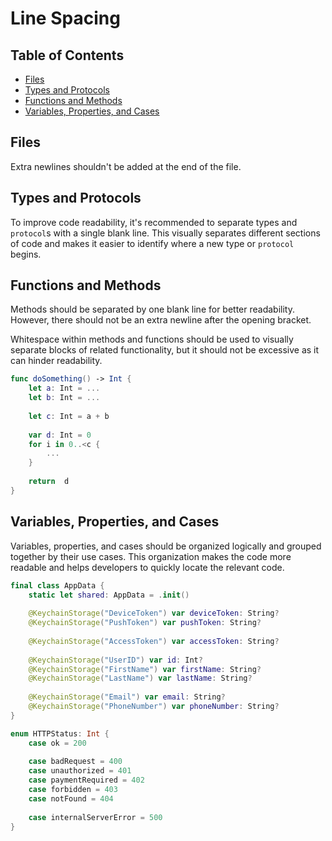 # Line Spacing

## Table of Contents

- [Files](#files)
- [Types and Protocols](#types-and-protocols)
- [Functions and Methods](#functions-and-methods)
- [Variables, Properties, and Cases](#variables-properties-and-cases)

## Files

Extra newlines shouldn't be added at the end of the file.

## Types and Protocols

To improve code readability, it's recommended to separate types and `protocol`s with a single blank line. This visually separates different sections of code and makes it easier to identify where a new type or `protocol` begins.

## Functions and Methods

Methods should be separated by one blank line for better readability. However, there should not be an extra newline after the opening bracket.

Whitespace within methods and functions should be used to visually separate blocks of related functionality, but it should not be excessive as it can hinder readability.

```swift
func doSomething() -> Int {
    let a: Int = ...
    let b: Int = ...
    
    let c: Int = a + b
    
    var d: Int = 0
    for i in 0..<c {
        ...
    }
    
    return  d
}
```

## Variables, Properties, and Cases

Variables, properties, and cases should be organized logically and grouped together by their use cases. This organization makes the code more readable and helps developers to quickly locate the relevant code.

```swift
final class AppData {
    static let shared: AppData = .init()
    
    @KeychainStorage("DeviceToken") var deviceToken: String?
    @KeychainStorage("PushToken") var pushToken: String?
    
    @KeychainStorage("AccessToken") var accessToken: String?
    
    @KeychainStorage("UserID") var id: Int?
    @KeychainStorage("FirstName") var firstName: String?
    @KeychainStorage("LastName") var lastName: String?
    
    @KeychainStorage("Email") var email: String?
    @KeychainStorage("PhoneNumber") var phoneNumber: String?
}
```

```swift
enum HTTPStatus: Int {
    case ok = 200
    
    case badRequest = 400
    case unauthorized = 401
    case paymentRequired = 402
    case forbidden = 403
    case notFound = 404
    
    case internalServerError = 500
}
```
